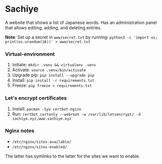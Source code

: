 Sachiye
=========

A website that shows a list of Japanese words. Has an administration panel that allows editing, adding, and deleting entries.

**Note**: Set up a secret in `www/secret.txt` by running: `python3 -c 'import os; print(os.urandom(16))' > www/secret.txt`


### Virtual-environment

1. Initiate:     `mkdir .venv && virtualenv .venv`
2. Activate:     `source .venv/bin/activate`
3. Upgrade pip:  `pip install --upgrade pip`
4. Install:      `pip install -r requirements.txt`
5. Freeze:       `pip freeze > requirements.txt`

### Let's encrypt certificates

1. Install: `pacman -Syu certbot-nginx`
2. Run: `certbot certonly --webroot -w /var/lib/letsencrypt/ -d sachiye.xyz,www.sachiye.xyz`

### Nginx notes

* `/etc/nginx/sites-available/`
* `/etc/nginx/sites-enabled/ `

The latter has symlinks to the latter for the sites we want to enable.